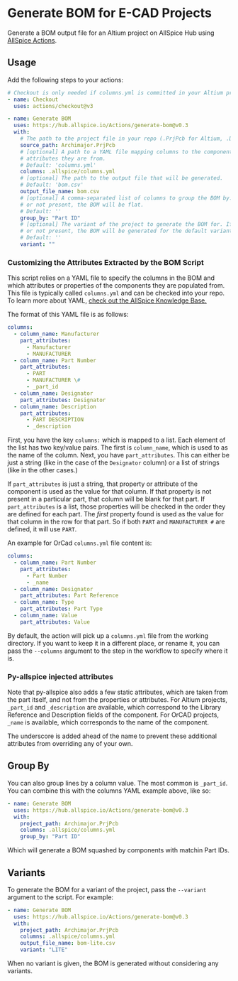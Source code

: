 # Generate BOM for E-CAD Projects

Generate a BOM output file for an Altium project on AllSpice Hub using [AllSpice Actions](https://learn.allspice.io/docs/actions-cicd).

## Usage

Add the following steps to your actions:

```yaml
# Checkout is only needed if columns.yml is committed in your Altium project repo.
- name: Checkout
  uses: actions/checkout@v3

- name: Generate BOM
  uses: https://hub.allspice.io/Actions/generate-bom@v0.3
  with:
    # The path to the project file in your repo (.PrjPcb for Altium, .DSN for OrCad).
    source_path: Archimajor.PrjPcb
    # [optional] A path to a YAML file mapping columns to the component
    # attributes they are from.
    # Default: 'columns.yml'
    columns: .allspice/columns.yml
    # [optional] The path to the output file that will be generated.
    # Default: 'bom.csv'
    output_file_name: bom.csv
    # [optional] A comma-separated list of columns to group the BOM by. If empty
    # or not present, the BOM will be flat.
    # Default: ''
    group_by: "Part ID"
    # [optional] The variant of the project to generate the BOM for. If empty
    # or not present, the BOM will be generated for the default variant.
    # Default: ''
    variant: ""
```

### Customizing the Attributes Extracted by the BOM Script

This script relies on a YAML file to specify the columns in the BOM and which
attributes or properties of the components they are populated from. This file is
typically called `columns.yml` and can be checked into your repo. To learn more
about YAML, [check out the AllSpice Knowledge Base.](https://learn.allspice.io/docs/yaml)

The format of this YAML file is as follows:

```yml
columns:
  - column_name: Manufacturer
    part_attributes:
      - Manufacturer
      - MANUFACTURER
  - column_name: Part Number
    part_attributes:
      - PART
      - MANUFACTURER \#
      - _part_id
  - column_name: Designator
    part_attributes: Designator
  - column_name: Description
    part_attributes:
      - PART DESCRIPTION
      - _description
```

First, you have the key `columns:` which is mapped to a list. Each element of
the list has two key/value pairs. The first is `column_name`, which is used to
as the name of the column. Next, you have `part_attributes`. This can either be
just a string (like in the case of the `Designator` column) or a list of strings
(like in the other cases.)

If `part_attributes` is just a string, that property or attribute of the
component is used as the value for that column. If that property is not present
in a particular part, that column will be blank for that part. If
`part_attributes` is a list, those properties will be checked in the order they
are defined for each part. The _first_ property found is used as the value for
that column in the row for that part. So if both `PART` and `MANUFACTURER #` are
defined, it will use `PART`.

An example for OrCad `columns.yml` file content is:

```yml
columns:
  - column_name: Part Number
    part_attributes:
      - Part Number
      - _name
  - column_name: Designator
    part_attributes: Part Reference
  - column_name: Type
    part_attributes: Part Type
  - column_name: Value
    part_attributes: Value
```

By default, the action will pick up a `columns.yml` file from the working
directory. If you want to keep it in a different place, or rename it, you can
pass the `--columns` argument to the step in the workflow to specify where it
is.

### Py-allspice injected attributes

Note that py-allspice also adds a few static attributes, which are taken from
the part itself, and not from the properties or attributes. For Altium projects,
`_part_id` and `_description` are available, which correspond to the Library
Reference and Description fields of the component. For OrCAD projects, `_name`
is available, which corresponds to the name of the component.

The underscore is added ahead of the name to prevent these additional attributes
from overriding any of your own.

## Group By

You can also group lines by a column value. The most common is `_part_id`. You
can combine this with the columns YAML example above, like so:

```yaml
- name: Generate BOM
  uses: https://hub.allspice.io/Actions/generate-bom@v0.3
  with:
    project_path: Archimajor.PrjPcb
    columns: .allspice/columns.yml
    group_by: "Part ID"
```

Which will generate a BOM squashed by components with matchin Part IDs.

## Variants

To generate the BOM for a variant of the project, pass the `--variant` argument
to the script. For example:

```yaml
- name: Generate BOM
  uses: https://hub.allspice.io/Actions/generate-bom@v0.3
  with:
    project_path: Archimajor.PrjPcb
    columns: .allspice/columns.yml
    output_file_name: bom-lite.csv
    variant: "LITE"
```

When no variant is given, the BOM is generated without considering any variants.
